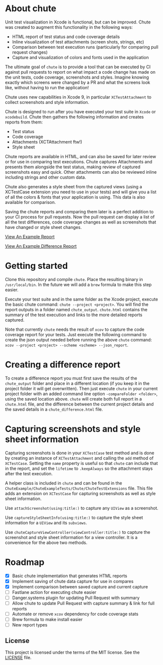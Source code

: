 # About chute

Unit test visualization in Xcode is functional, but can be improved. Chute was created to augment this functionality in the following ways:

- HTML report of test status and code coverage details
- Inline visualization of test attachments (screen shots, strings, etc)
- Comparison between test execution runs (particularly for comparing pull request changes)
- Capture and visualization of colors and fonts used in the application

The ultimate goal of `chute` is to provide a tool that can be executed by CI against pull requests to report on what impact a code change has made on the unit tests, code coverage, screenshots and styles. Imagine knowing exactly which screens were changed by a PR and what the screens look like, without having to run the application!

Chute uses new capabilities in Xcode 9, in particular `XCTestAttachment` to collect screenshots and style information.

Chute is designed to run after you have executed your test suite in `Xcode` or `xcodebuild`. Chute then gathers the following information and creates reports from them:

- Test status
- Code coverage
- Attachments (XCTAttachment ftw!)
- Style sheet

Chute reports are available in HTML, and can also be saved for later review or for use in comparing test executions. Chute captures Attachments and presents them alongside the test status, making review of captured screenshots easy and quick. Other attachments can also be reviewed inline including strings and other custom data.

Chute also generates a style sheet from the captured views (using a XCTestCase extension you need to use in your tests) and will give you a list of all the colors & fonts that your application is using. This data is also available for comparison.

Saving the chute reports and comparing them later is a perfect addition to your CI process for pull requests. Now the pull request can display a list of all the test differences, code coverage changes as well as screenshots that have changed or style sheet changes.

[View An Example Report](http://davidahouse.com/chute/sample_report/chute.html)

[View An Example Difference Report](http://davidahouse.com/chute/sample_difference_report/chute_difference.html)

# Getting started

Clone this repository and compile `chute`. Place the resulting binary in `/usr/local/bin`. In the future we will add a `brew` formula to make this step easier.

Execute your test suite and in the same folder as the Xcode project, execute the basic chute command: `chute --project <project>`. You will find the report outputs in a folder named `chute_output`. `chute.html` contains the summary of the test execution and links to the more detailed reports captured.

Note that currently `chute` needs the result of `xcov` to capture the code coverage report for your tests. Just execute the following command to create the json output needed before running the above `chute` command: `xcov --project <project> --scheme <scheme> --json_report`.

# Creating a difference report

To create a difference report you must first save the results of the `chute_output` folder and place in a different location (if you keep it in the project folder it will get overwritten). Then just execute `chute` in your current project folder with an added command line option `-compareFolder <folder>`, using the saved location above. `chute` will create both full report in a `chute.html` file, and the difference between the current project details and the saved details in a `chute_difference.html` file.

# Capturing screenshots and style sheet information

Capturing screenshots is done in your `XCTestCase` test method and is done by creating an instance of `XCTestAttachment` and calling the `add` method of `XCTestCase`. Setting the `name` property is useful so that `chute` can include that in the report, and set the `lifetime` to `.keepAlways` so the attachment stays after the test execution.

A helper class is included in `chute` and can be found in the `ChuteExample/ChuteExampleTests/Chute/ChuteTestExtensions` file. This file adds an extension on `XCTestCase` for capturing screenshots as well as style sheet information.

Use `attachScreenshot(using:title:)` to capture any `UIView` as a screenshot.

Use `captureStyleSheetInfo(using:title:)` to capture the style sheet information for a `UIView` and its `subviews`.

Use `chuteCaptureViewController(viewController:title:)` to capture the screenshot and style sheet information for a view controller. It is a convenience for the above two methods.

# Roadmap

- [X] Basic chute implementation that generates HTML reports
- [X] Implement saving of chute data capture for use in compares
- [X] Implement comparison between saved capture and current capture
- [ ] Fastlane action for executing chute easier
- [ ] Danger.systems plugin for updating Pull Request with summary
- [ ] Allow chute to update Pull Request with capture summary & link for full reports
- [ ] Automate or remove `xcov` dependency for code coverage stats
- [ ] Brew formula to make install easier
- [ ] New report types

## License

This project is licensed under the terms of the MIT license. See the [LICENSE](LICENSE) file.
